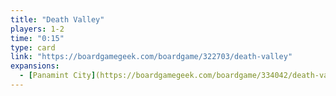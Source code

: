 ```yaml
---
title: "Death Valley"
players: 1-2
time: "0:15"
type: card
link: "https://boardgamegeek.com/boardgame/322703/death-valley"
expansions:
  - [Panamint City](https://boardgamegeek.com/boardgame/334042/death-valley-panamint-city)
---
```

